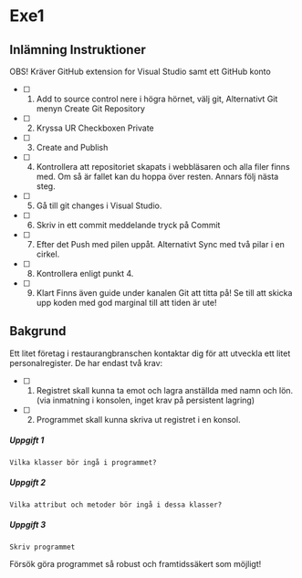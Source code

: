 # Exe1

## Inlämning Instruktioner
OBS! Kräver GitHub extension for Visual Studio samt ett GitHub konto
- [ ] 1. Add to source control nere i högra hörnet, välj git, Alternativt Git menyn Create Git Repository
- [ ] 2. Kryssa UR Checkboxen Private
- [ ] 3. Create and Publish
- [ ] 4. Kontrollera att repositoriet skapats i webbläsaren och alla filer finns med. Om så är fallet kan du hoppa över resten. Annars följ nästa steg.
- [ ] 5. Gå till git changes i Visual Studio.
- [ ] 6. Skriv in ett commit meddelande tryck på Commit
- [ ] 7. Efter det Push med pilen uppåt. Alternativt Sync med två pilar i en cirkel.
- [ ] 8. Kontrollera enligt punkt 4.
- [ ] 9. Klart
Finns även guide under kanalen Git att titta på!
Se till att skicka upp koden med god marginal till att tiden är ute!
## Bakgrund
Ett litet företag i restaurangbranschen kontaktar dig för att utveckla ett litet personalregister. De har endast två krav:
- [ ] 1. Registret skall kunna ta emot och lagra anställda med namn och lön. (via inmatning i konsolen, inget krav på persistent lagring)
- [ ] 2. Programmet skall kunna skriva ut registret i en konsol.
##### Uppgift 1
    Vilka klasser bör ingå i programmet?
##### Uppgift 2
    Vilka attribut och metoder bör ingå i dessa klasser?
##### Uppgift 3
    Skriv programmet
Försök göra programmet så robust och framtidssäkert som möjligt!
